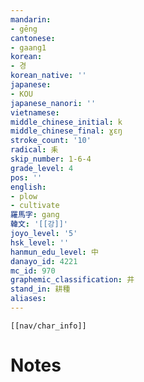 ```yaml
---
mandarin:
- gēng
cantonese:
- gaang1
korean:
- 경
korean_native: ''
japanese:
- KOU
japanese_nanori: ''
vietnamese:
middle_chinese_initial: k
middle_chinese_final: ɣɛŋ
stroke_count: '10'
radical: 耒
skip_number: 1-6-4
grade_level: 4
pos: ''
english:
- plow
- cultivate
羅馬字: gang
韓文: '[[강]]'
joyo_level: '5'
hsk_level: ''
hanmun_edu_level: 中
danayo_id: 4221
mc_id: 970
graphemic_classification: 井
stand_in: 耕種
aliases:
---
```

```meta-bind-embed
[[nav/char_info]]
```

# Notes
